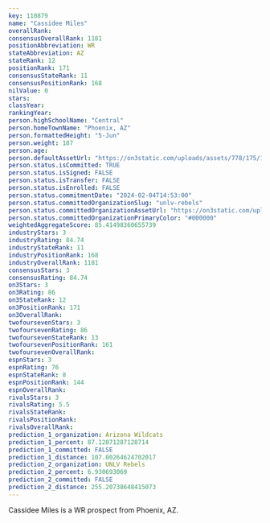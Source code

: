 ```yaml
---
key: 110879
name: "Cassidee Miles"
overallRank: 
consensusOverallRank: 1181
positionAbbreviation: WR
stateAbbreviation: AZ
stateRank: 12
positionRank: 171
consensusStateRank: 11
consensusPositionRank: 168
nilValue: 0
stars: 
classYear: 
rankingYear: 
person.highSchoolName: "Central"
person.homeTownName: "Phoenix, AZ"
person.formattedHeight: "5-Jun"
person.weight: 187
person.age: 
person.defaultAssetUrl: "https://on3static.com/uploads/assets/778/175/175778.png"
person.status.isCommitted: TRUE
person.status.isSigned: FALSE
person.status.isTransfer: FALSE
person.status.isEnrolled: FALSE
person.status.commitmentDate: "2024-02-04T14:53:00"
person.status.committedOrganizationSlug: "unlv-rebels"
person.status.committedOrganizationAssetUrl: "https://on3static.com/uploads/assets/191/154/154191.svg"
person.status.committedOrganizationPrimaryColor: "#000000"
weightedAggregateScore: 85.41498360655739
industryStars: 3
industryRating: 84.74
industryStateRank: 11
industryPositionRank: 168
industryOverallRank: 1181
consensusStars: 3
consensusRating: 84.74
on3Stars: 3
on3Rating: 86
on3StateRank: 12
on3PositionRank: 171
on3OverallRank: 
twofoursevenStars: 3
twofoursevenRating: 86
twofoursevenStateRank: 13
twofoursevenPositionRank: 161
twofoursevenOverallRank: 
espnStars: 3
espnRating: 76
espnStateRank: 8
espnPositionRank: 144
espnOverallRank: 
rivalsStars: 3
rivalsRating: 5.5
rivalsStateRank: 
rivalsPositionRank: 
rivalsOverallRank: 
prediction_1_organization: Arizona Wildcats
prediction_1_percent: 87.12871287128714
prediction_1_committed: FALSE
prediction_1_distance: 107.00264624702017
prediction_2_organization: UNLV Rebels
prediction_2_percent: 6.930693069
prediction_2_committed: FALSE
prediction_2_distance: 255.20738648415073
---
```

Cassidee Miles is a WR prospect from Phoenix, AZ.